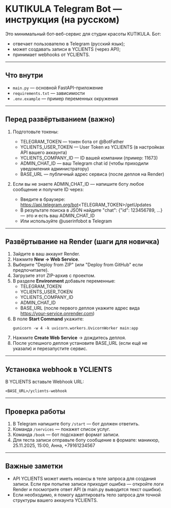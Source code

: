 # KUTIKULA Telegram Bot — инструкция (на русском)

Это минимальный бот-веб-сервис для студии красоты KUTIKULA.
Бот:
- отвечает пользователю в Telegram (русский язык);
- может создавать записи в YCLIENTS (через API);
- принимает webhooks от YCLIENTS.

---

## Что внутри
- `main.py` — основной FastAPI-приложение
- `requirements.txt` — зависимости
- `.env.example` — пример переменных окружения

---

## Перед развёртыванием (важно)
1. Подготовьте токены:
   - TELEGRAM_TOKEN — токен бота от @BotFather
   - YCLIENTS_USER_TOKEN — User Token из YCLIENTS (в настройках API вашего аккаунта)
   - YCLIENTS_COMPANY_ID — ID вашей компании (пример: 11673)
   - ADMIN_CHAT_ID — ваш Telegram chat id (чтобы приходили уведомления администратору)
   - BASE_URL — публичный адрес сервиса (после деплоя на Render)

2. Если вы не знаете ADMIN_CHAT_ID — напишите боту любое сообщение и получите ID через:
   - Введите в браузере: https://api.telegram.org/bot<TELEGRAM_TOKEN>/getUpdates
   - В результате поиска в JSON найдите "chat": {"id": 123456789, ...} — это и есть ваш ADMIN_CHAT_ID
   - Или используйте @userinfobot в Telegram

---

## Развёртывание на Render (шаги для новичка)
1. Зайдите в ваш аккаунт Render.
2. Нажмите **New → Web Service**.
3. Выберите "Deploy from ZIP" (или "Deploy from GitHub" если предпочитаете).
4. Загрузите этот ZIP-архив с проектом.
5. В разделе **Environment** добавьте переменные:
   - TELEGRAM_TOKEN
   - YCLIENTS_USER_TOKEN
   - YCLIENTS_COMPANY_ID
   - ADMIN_CHAT_ID
   - BASE_URL (после первого деплоя укажите адрес вида https://your-service.onrender.com)
6. В поле **Start Command** укажите:
   ```
   gunicorn -w 4 -k uvicorn.workers.UvicornWorker main:app
   ```
7. Нажмите **Create Web Service** → дождитесь деплоя.
8. После успешного деплоя установите BASE_URL (если ещё не указали) и перезапустите сервис.

---

## Установка webhook в YCLIENTS
В YCLIENTS вставьте Webhook URL:
```
<BASE_URL>/yclients-webhook
```

---

## Проверка работы
1. В Telegram напишите боту `/start` — бот должен ответить.
2. Команда `/services` — покажет список услуг.
3. Команда `/book` — бот подскажет формат записи.
4. Для теста записи отправьте боту сообщение в формате:
   маникюр, 25.11.2025, 15:00, Анна, +79161234567

---

## Важные заметки
- API YCLIENTS может иметь нюансы в теле запроса для создания записи. Если при попытке записи приходит ошибка — откройте логи Render и посмотрите ответ API (в main.py выводится текст ошибки).
- Если необходимо, я помогу адаптировать тело запроса для точной структуры вашего аккаунта YCLIENTS.
